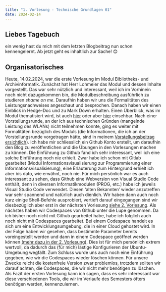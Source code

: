 ```yaml
---
title: "1. Vorlesung - Technische Grundlagen 01"
date: 2024-02-14
---
```


## Liebes Tagebuch
ein wenig hast du mich mit dem letzten Blogbeitrag nun schon kennengelernt. Ab jetzt geht es inhaltlich zur Sache! 😊 
## Organisatorisches
Heute, 14.02.2024, war die erste Vorlesung im Modul Bibliotheks- und Archivinformatik. Zunächst hat Herr Lohmeier das Modul und dessen Inhalte vorgestellt. Das war sehr nützlich und interessant, weil ich im Vorhinein noch nicht dazugekommen bin, die Modulbeschreibung ausführlich zu studieren *shame on me*. Daraufhin haben wir uns die Formalitäten des Leistungsnachweises angeschaut und besprochen. Danach haben wir einen Einblick in Hedge-Doc und zu Mark Down erhalten. Einen Überblick, was im Modul thematisiert wird, ist auch [hier](https://bain.felixlohmeier.de/#/) oder aber [hier](https://moodle.fhgr.ch/mod/page/view.php?id=664975) einsehbar. Nach einer Vorstellungsrunde, an der ich aus technischen Gründen (mangelnde Leistung des WLANs) nicht teilnehmen konnte, ging es weiter mit Formalitäten bezüglich des Moduls (die Informationen, die ich an der Vorstellungsrunde vorgetragen hätte, sind in meinem [Vorstellungsbeitrag ersichtlich](https://nathaliewic.github.io/lerntagebuch/2024/02/14/einfuehrung.html)). Ich habe mir schliesslich ein Github Konto erstellt, um daraufhin den Blog zu veröffentlichen und die Übungen in den Vorlesungen machen zu können. Die Einführung zu Github fand ich sehr interessant, weil ich eine solche Einführung noch nie erhielt. Zwar habe ich schon mit Gitlab gearbeitet (Modul Informationsvisualisierung zur Programmierung einer Informationsvisualisierung), eine Erläuterung zum Hintergrund erhielt ich aber bis dato, wie erwähnt, noch nie. Für mich persönlich war es auch interessant zu sehen, dass Github eine Webversion von Visual Studio Code enthält, denn in diversen Informatikmodulen (PROG, etc.) habe ich jeweils Visual Studio Code verwendet. Diesen ‘alten Bekannten’ wieder anzutreffen war sehr spannend und natürlich auch dienlich. Wir haben dann auch noch kurz einige Shell-Befehle ausprobiert, vertieft darauf eingegangen sind wir diesbezüglich aber erst in der nächsten Vorlesung [siehe 2. Vorlesung](https://nathaliewic.github.io/lerntagebuch/2024/02/14/technische_grundlagen_02.html). 
Als nächstes haben wir Codespaces von Github unter die Lupe genommen. Da ich bisher noch nicht mit Github gearbeitet habe, habe ich folglich auch noch nicht mit Codespaces gearbeitet. Bei einem Codespace handelt es sich um eine Entwicklungsumgebung, die in einer Cloud gehostet wird. In der Folge haben wir gesehen, dass bestimmte Parameter bereits voreingestellt werden und dann in einem Codespace geöffnet werden können [(mehr dazu in der 2. Vorlesung)](https://nathaliewic.github.io/lerntagebuch/2024/02/14/technische_grundlagen_02.html). Dies ist für mich persönlich extrem wertvoll, da dadurch das (für mich) lästige Konfigurieren der Ubuntu-Umgebung wegfällt. Zum Schluss wurde uns auch noch eine Einführung gegeben, wie wir die Codespaces wieder löschen können. Für unsere Zwecke reicht die kostenfreie Version zwar problemlos, trotzdem sollten wir darauf achten, die Codespaces, die wir nicht mehr benötigen zu löschen. 
Als Fazit der ersten Vorlesung kann ich sagen, dass es sehr interessant war diese verschiedenen Tools, die wir im Verlaufe des Semesters öfters benötigen werden, kennenzulernen. 

